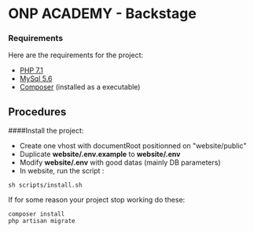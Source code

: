 # ONP ACADEMY - Backstage

### Requirements

Here are the requirements for the project:

- [PHP 7.1](http://www.php.net)
- [MySql 5.6](https://www.mysql.com)
- [Composer](https://getcomposer.org) (installed as a executable)

## Procedures

####Install the project:

- Create one vhost with documentRoot positionned on "website/public"
- Duplicate **website/.env.example** to **website/.env** 
- Modify **website/.env** with good datas (mainly DB parameters)
- In website, run the script :

```
sh scripts/install.sh
```

If for some reason your project stop working do these:

```
composer install
php artisan migrate
```